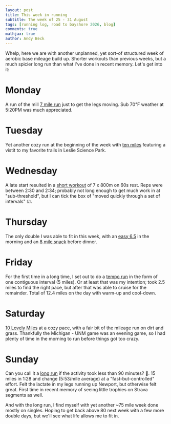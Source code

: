 ```yaml
---
layout: post
title: This week in running
subtitle: The week of 25 - 31 August
tags: [running log, road to bayshore 2026, blog]
comments: true
mathjax: true
author: Andy Beck
---
```


Whelp, here we are with another unplanned, yet sort-of structured week of aerobic base mileage build up. Shorter workouts than previous weeks, but a much spicier long run than what I've done in recent memory. Let's get into it:

# Monday

A run of the mill [7 mile run](https://www.strava.com/activities/15585914740) just to get the legs moving. Sub 70℉ weather at 5:20PM was much appreciated.

# Tuesday

Yet another cozy run at the beginning of the week with [ten miles](https://www.strava.com/activities/15599288646) featuring a vistit to my favorite trails in Leslie Science Park.

# Wednesday

A late start resulted in a [short workout](https://www.strava.com/activities/15611045776) of 7 x 800m on 60s rest. Reps were between 2:30 and 2:34; probably not long enough to get much work in at "sub-threshold", but I can tick the box of "moved quickly through a set of intervals" ☑.

# Thursday

The only double I was able to fit in this week, with an [easy 6.5](https://www.strava.com/activities/15616701931) in the morning and an [8 mile snack](https://www.strava.com/activities/15621278821) before dinner.

# Friday

For the first time in a long time, I set out to do a [tempo run](https://www.strava.com/activities/15631127732) in the form of one contiguous interval (5 miles). Or at least that was my intention; took 2.5 miles to find the right pace, but after that was able to cruise for the remainder. Total of 12.4 miles on the day with warm-up and cool-down.

# Saturday

[10 Lovely Miles](https://www.strava.com/activities/15638732076) at a cozy pace, with a fair bit of the mileage run on dirt and grass. Thankfully the Michigan - UNM game was an evening game, so I had plenty of time in the morning to run before things got too crazy.

# Sunday

Can you call it a [long run](https://www.strava.com/activities/15654408260) if the activity took less than 90 minutes? 🤔. 15 miles in 1:28 and change (5:53/mile average) at a "fast-but-controlled" effort. Felt the lactate in my legs running up Newport, but otherwise felt great. First time in recent memory of seeing little trophies on Strava segments as well.

And with the long run, I find myself with yet another ~75 mile week done mostly on singles. Hoping to get back above 80 next week with a few more double days, but we'll see what life allows me to fit in.
